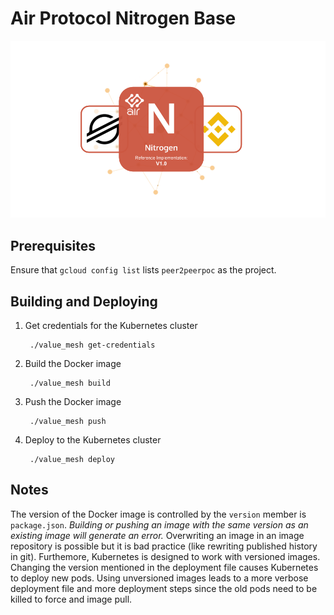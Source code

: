 Air Protocol Nitrogen Base
================

![NitrogenRelease](https://github.com/air-protocol/nitrogen/blob/master/Nitrogen.png?raw=true)


Prerequisites
-------------

Ensure that `gcloud config list` lists `peer2peerpoc` as the project.

Building and Deploying
----------------------

1. Get credentials for the Kubernetes cluster

        ./value_mesh get-credentials

2. Build the Docker image

        ./value_mesh build

3. Push the Docker image

        ./value_mesh push

4. Deploy to the Kubernetes cluster

        ./value_mesh deploy

Notes
-----

The version of the Docker image is controlled by the `version` member is `package.json`.
*Building or pushing an image with the same version as an existing image will generate an error.*
Overwriting an image in an image repository is possible but it is bad practice (like rewriting published history in git).
Furthemore, Kubernetes is designed to work with versioned images.
Changing the version mentioned in the deployment file causes Kubernetes to deploy new pods.
Using unversioned images leads to a more verbose deployment file and more deployment steps since the old pods need to be killed to force and image pull.


